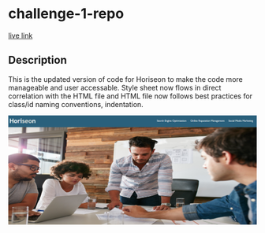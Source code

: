 # challenge-1-repo

[live link](https://bighamcyrus.github.io/challenge-1-repo/)

## Description

This is the updated version of code for Horiseon to make the code more manageable and user accessable. Style sheet now flows in direct correlation with the HTML file and HTML file now follows best practices for class/id naming conventions, indentation.

![](./images/website%20screenshot.png)